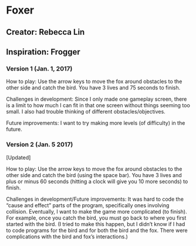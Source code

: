 # Foxer

## Creator: Rebecca Lin
## Inspiration: Frogger


### Version 1 (Jan. 1, 2017)

How to play:
Use the arrow keys to move the fox around obstacles to the other side and catch the bird. You have 3 lives and 75 seconds to finish.

Challenges in development:
Since I only made one gameplay screen, there is a limit to how much I can fit in that one screen without things seeming too small. I also had trouble thinking of different obstacles/objectives.

Future improvements: 
I want to try making more levels (of difficulty) in the future.


### Version 2 (Jan. 5 2017) 
[Updated]

How to play:
Use the arrow keys to move the fox around obstacles to the other side and catch the bird (using the space bar). You have 3 lives and plus or minus 60 seconds (hitting a clock will give you 10 more seconds) to finish.

Challenges in development/Future improvements:
It was hard to code the “cause and effect” parts of the program, specifically ones involving collision.
Eventually, I want to make the game more complicated (to finish). 
For example, once you catch the bird, you must go back to where you first started with the bird. (I tried to make this happen, but I didn’t know if I had to code programs for the bird and for both the bird and the fox. There were complications with the bird and fox’s interactions.)
